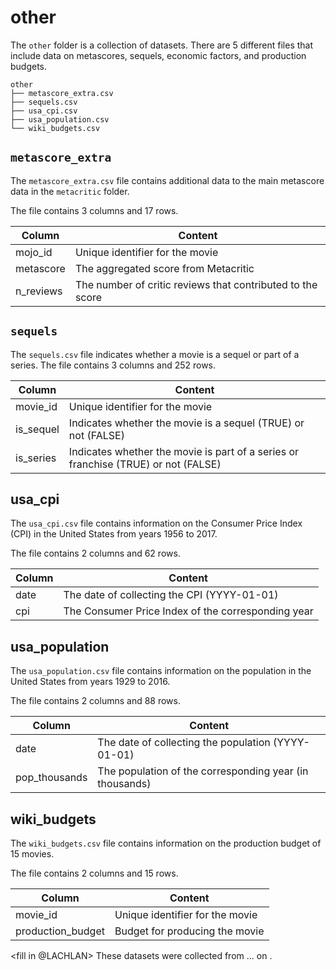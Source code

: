 # other

The `other` folder is a collection of datasets. There are 5 different files that include data on metascores, sequels, economic factors, and production budgets.

```
other
├── metascore_extra.csv
├── sequels.csv
├── usa_cpi.csv
├── usa_population.csv
└── wiki_budgets.csv
```


## `metascore_extra`

The `metascore_extra.csv` file contains additional data to the main metascore data in the `metacritic` folder. 

The file contains 3 columns and 17 rows.

| Column       | Content                                                      |
|--------------|--------------------------------------------------------------|
| mojo_id      | Unique identifier for the movie                              |
| metascore    | The aggregated score from Metacritic                         |
| n_reviews    | The number of critic reviews that contributed to the score   |



## `sequels`

The `sequels.csv` file indicates whether a movie is a sequel or part of a series.
The file contains 3 columns and 252 rows. 

| Column       | Content                                                                              |
|--------------|--------------------------------------------------------------------------------------|
| movie_id     | Unique identifier for the movie                                                      |
| is_sequel    | Indicates whether the movie is a sequel (TRUE) or not (FALSE)                        |
| is_series    | Indicates whether the movie is part of a series or franchise (TRUE) or not (FALSE)   |



## usa_cpi

The `usa_cpi.csv` file contains information on the Consumer Price Index (CPI) in the United States from years 1956 to 2017.

The file contains 2 columns and 62 rows.

| Column       | Content                                                      |
|--------------|--------------------------------------------------------------|
| date         | The date of collecting the CPI (YYYY-01-01)                  |
| cpi          | The Consumer Price Index of the corresponding year           |



## usa_population

The `usa_population.csv` file contains information on the population in the United States from years 1929 to 2016.

The file contains 2 columns and 88 rows.

| Column        | Content                                                      |
|---------------|--------------------------------------------------------------|
| date          | The date of collecting the population (YYYY-01-01)           |
| pop_thousands | The population of the corresponding year (in thousands)      |



## wiki_budgets

The `wiki_budgets.csv` file contains information on the production budget of 15 movies. 

The file contains 2 columns and 15 rows.

| Column            | Content                                                      |
|-------------------|--------------------------------------------------------------|
| movie_id          | Unique identifier for the movie                              |
| production_budget | Budget for producing the movie                               |


<fill in @LACHLAN>
These datasets were collected from ... <link> on <date>.
